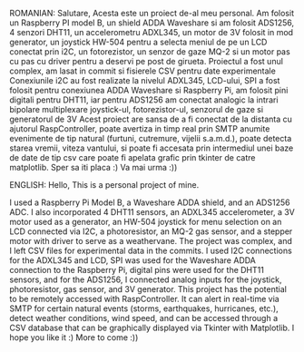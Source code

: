 ROMANIAN:
Salutare, Acesta este un proiect de-al meu personal.
Am folosit un Raspberry PI model B, un shield ADDA Waveshare si am folosit ADS1256, 4 senzori DHT11, un accelerometru ADXL345, un motor de 3V folosit in mod generator, 
un joystick HW-504 pentru a selecta meniul de pe
un LCD conectat prin i2C, un fotorezistor, un senzor de gaze MQ-2 si un motor pas cu pas cu driver pentru a deservi pe post de girueta.
Proiectul a fost unul complex, am lasat in commit si fisierele CSV pentru date experimentale
Conexiunile i2C au fost realizate la nivelul ADXL345, LCD-ului, SPI a fost folosit pentru conexiunea ADDA Waveshare si Raspberry Pi, am folosit pini digitali pentru DHT11, 
iar pentru ADS1256 am conectat analogic la 
intrari bipolare multiplexare joystick-ul, fotorezistor-ul, senzorul de gaze si generatorul de 3V
Acest proiect are sansa de a fi conectat de la distanta cu ajutorul RaspController, poate avertiza in timp real prin SMTP anumite evenimente de tip natural 
(furtuni, cutremure, vijelii s.a.m.d.), poate detecta starea vremii, 
viteza vantului, si poate fi accesata prin intermediul unei baze de date de tip csv care poate fi apelata grafic prin tkinter de catre matplotlib.
Sper sa iti placa :)
Va mai urma :))

ENGLISH:
Hello, This is a personal project of mine.

I used a Raspberry Pi Model B, a Waveshare ADDA shield, and an ADS1256 ADC. I also incorporated 4 DHT11 sensors, an ADXL345 accelerometer, a 3V motor used as a generator, 
an HW-504 joystick for menu selection on an LCD connected via I2C, a photoresistor, an MQ-2 gas sensor, and a stepper motor with driver to serve as a weathervane.
The project was complex, and I left CSV files for experimental data in the commits.
I used I2C connections for the ADXL345 and LCD, SPI was used for the Waveshare ADDA connection to the Raspberry Pi, digital pins were used for the DHT11 sensors, 
and for the ADS1256, I connected analog inputs for the joystick, photoresistor, gas sensor, and 3V generator.
This project has the potential to be remotely accessed with RaspController. It can alert in real-time via SMTP for certain natural events (storms, earthquakes, hurricanes, etc.), detect weather conditions, wind 
speed, and can be accessed through a CSV database that can be graphically displayed via Tkinter with Matplotlib.
I hope you like it :)
More to come :))
